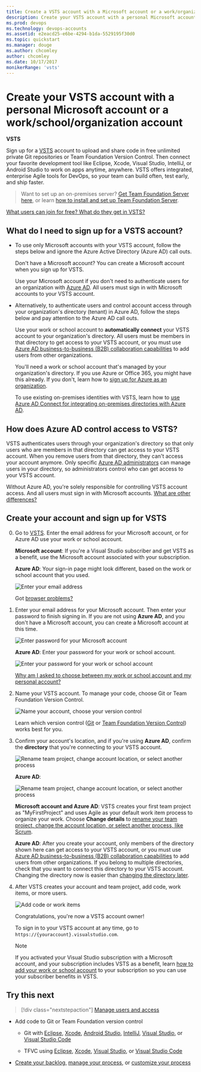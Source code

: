 ```yaml
---
title: Create a VSTS account with a Microsoft account or a work/organization account
description: Create your VSTS account with a personal Microsoft account or a work/school/organization account
ms.prod: devops
ms.technology: devops-accounts
ms.assetid: e2eacd25-e6be-4294-b1da-5529195f30d0
ms.topic: quickstart
ms.manager: douge
ms.author: chcomley
author: chcomley
ms.date: 10/17/2017
monikerRange: 'vsts'
---
```

# Create your VSTS account with a personal Microsoft account or a work/school/organization account

**VSTS**

Sign up for a [VSTS](https://visualstudio.microsoft.com/products/visual-studio-team-services-vs) 
account to upload and share code in free unlimited private 
Git repositories or Team Foundation Version Control. 
Then connect your favorite development tool like Eclipse, Xcode, 
Visual Studio, IntelliJ, or Android Studio to work on apps anytime, anywhere. 
VSTS offers integrated, enterprise Agile tools for DevOps, 
so your team can build often, test early, and ship faster.

> Want to set up an on-premises server? 
> [Get Team Foundation Server here](https://visualstudio.microsoft.com/products/tfs-overview-vs), 
> or learn [how to install and set up Team Foundation Server](/tfs/server/install/get-started). 

[What users can join for free?  What do they get in VSTS?](faq-create-account.md#free-users)

<a name="how-sign-up"></a>

##	What do I need to sign up for a VSTS account?

*	To use only Microsoft accounts 
	with your VSTS account, follow the steps below and ignore the Azure Active Directory (Azure AD) call outs. 

	Don't have a Microsoft account?  You can create a Microsoft account 
	when you sign up for VSTS.

	Use your Microsoft account if you don't need to authenticate users 
	for an organization with [Azure AD](https://azure.microsoft.com/en-us/documentation/articles/active-directory-whatis/). 
	All users must sign in with Microsoft accounts to your VSTS account.

*	Alternatively, to authenticate users and control account access through your 
	organization's directory (tenant) in Azure AD, follow the steps below and pay attention to the Azure AD call outs.

	Use your work or school account to **automatically connect** your VSTS account to your organization's directory. 
	All users must be members in that directory to get access to your VSTS account, or you must use 
	[Azure AD business-to-business (B2B) collaboration capabilities](https://docs.microsoft.com/azure/active-directory/active-directory-b2b-what-is-azure-ad-b2b) to 
	add users from other organizations.

	You'll need a work or school account that's managed by your organization's directory. 
	If you use Azure or Office 365, you might have this already.  If you don't, learn how to 
	[sign up for Azure as an organization](https://azure.microsoft.com/en-us/documentation/articles/sign-up-organization/).

	To use existing on-premises identities with VSTS, learn how to 
	[use Azure AD Connect for integrating on-premises directories with Azure AD](https://azure.microsoft.com/en-us/documentation/articles/active-directory-aadconnect/).


## How does Azure AD control access to VSTS?

VSTS authenticates users through your organization's directory 
so that only users who are members in that directory can get access to your VSTS account. 
When you remove users from that directory, 
they can't access your account anymore. Only specific 
[Azure AD administrators](https://azure.microsoft.com/en-us/documentation/articles/active-directory-assign-admin-roles/) 
can manage users in your directory, so administrators control who can get access to your VSTS account.

Without Azure AD, you're solely responsible for controlling 
VSTS account access. And all users must sign in with Microsoft accounts. 
[What are other differences?](faq-create-account.md#SignInAccountDifferences)


<a name="SignIn"></a>
## Create your account and sign up for VSTS

0.	Go to [VSTS](https://go.microsoft.com/fwlink/?LinkId=307137).  Enter the email address for your Microsoft account, or for Azure AD use your work or school account.

	**Microsoft account**: If you're a Visual Studio subscriber and get VSTS as a benefit, use the Microsoft account associated with your subscription. 

	**Azure AD**: Your sign-in page might look different, based on the work or school account that you used.

	![Enter your email address](_img/_shared/sign-in.png)

	Got [browser problems?](faq-create-account.md#browser-problems)

0.	Enter your email address for your Microsoft account. Then enter your password to finish signing in.  If you are not 
using **Azure AD**, and you don't have a Microsoft account, you can create a Microsoft account at this time.

	![Enter password for your Microsoft account](_img/_shared/sign-in-msa2.png)
	
	**Azure AD**: Enter your password for your work or school account.
	
	![Enter your password for your work or school account](_img/_shared/sign-in-aad.png)

	[Why am I asked to choose between my work or school account and my personal account?](faq-create-account.md#ChooseOrgAcctMSAcct)

0.	Name your VSTS account. To manage your code, choose Git or Team Foundation Version Control.

	![Name your account, choose your version control](_img/sign-up-visual-studio-team-services/create-team-services-account-directory.png)

	Learn which version control ([Git](../git/overview.md) or [Team Foundation Version Control](../tfvc/overview.md)) 
	works best for you.

0.	Confirm your account's location, and if you're using **Azure AD**, confirm the **directory** 
that you're connecting to your VSTS account. 

	![Rename team project, change account location, or select another process](_img/sign-up-visual-studio-team-services/check-account-location-standard.png)
	
	**Azure AD**:
	
	![Rename team project, change account location, or select another process](_img/sign-up-visual-studio-team-services/change-account-directory.png)

	**Microsoft account and Azure AD**: VSTS creates your first team project as "MyFirstProject" 
	and uses Agile as your default work item process to organize your work. 
	Choose **Change details** to 
	[rename your team project, change the account location, or select another process, like Scrum](faq-create-account.md#account-location).
	
	**Azure AD**: After you create your account, only members of
	the directory shown here can get access to your VSTS account, or you must use 
	[Azure AD business-to-business (B2B) collaboration capabilities](https://docs.microsoft.com/azure/active-directory/active-directory-b2b-what-is-azure-ad-b2b) to 
	add users from other organizations.  If you belong to multiple directories, check that you want
	to connect this directory to your VSTS account.  Changing the directory now is easier than [changing the
	directory later](faq-create-account.md#ChangeDirectory).

0.	After VSTS creates your account and team project, 
add code, work items, or more users. 

	![Add code or work items](_img/_shared/team-project-created.png)

	Congratulations, you're now a VSTS account owner! 

	To sign in to your VSTS account at any time, go to ```https://{youraccount}.visualstudio.com```.

	> [!NOTE]
	> If you activated your Visual Studio subscription with a Microsoft account, and your subscription includes VSTS
	> as a benefit, learn [how to add your work or school account](../billing/link-msdn-subscription-to-organizational-account-vs.md) to your
	> subscription so you can use your subscriber benefits in VSTS.

## Try this next
> [!div class="nextstepaction"]
> [Manage users and access](add-account-users-assign-access-levels.md)

*	Add code to Git or Team Foundation version control

	*	Git with [Eclipse](/vsts/java/download-eclipse-plug-in), 
	[Xcode](../git/share-your-code-in-git-xcode.md), 
	[Android Studio](/vsts/java/download-android-studio-plug-in), 
	[IntelliJ](/vsts/java/download-intellij-plug-in), 
	[Visual Studio](../git/share-your-code-in-git-vs-2017.md), or 
	[Visual Studio Code](https://code.visualstudio.com/docs/editor/versioncontrol)

	*	TFVC using [Eclipse](/vsts/java/download-eclipse-plug-in), 
	[Xcode](../tfvc/share-your-code-in-tfvc-xcode.md), 
	[Visual Studio](../tfvc/use-visual-studio-git.md), or 
	[Visual Studio Code](https://code.visualstudio.com/docs/editor/versioncontrol)

*	[Create your backlog](../work/backlogs/create-your-backlog.md), 
	[manage your process](../organizations/settings/work/manage-process.md), 
	or [customize your process](../organizations/settings/work/customize-process.md)


